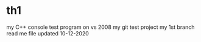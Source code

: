 # th1
my C++ console test program on vs 2008
my git test project
my 1st branch read me file updated 10-12-2020
